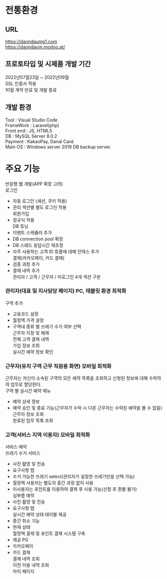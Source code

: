 # 전통환경
## URL
https://daondaump1.com  
https://daondaum.modoo.at/
## 프로토타입 및 시제품 개발 기간  
2022년07월23일 ~ 2022년09월  
SSL 인증서 적용  
10월 계약 만료 및 개발 종료  
## 개발 환경
Tool : Visual Studio Code  
FrameWork : Laravel(php)  
Front end : JS, HTML5  
DB : MySQL Server 8.0.2  
Payment : KakaoPay, Danal Card.  
Main OS : Windows server 2019
DB backup server.  
# 주요 기능
반응형 웹 개발(APP 확장 고려)  
로그인  
+ 자동 로그인 (세션, 쿠키 적용)   
+ 관리 섹션별 별도 로그인 적용  
회원가입  
+ 정규식 적용   
DB 튜닝   
+ 이벤트 스케쥴러 추가  
+ DB connection pool 확장   
+ DB 스레드 응답시간 재조정   
+ 자주 사용하는 고객 ID 튜플에 대해 인덱스 추가   
결제(카카오페이, 카드 결제)   
+ 검증 과정 추가   
+ 결제 내역 추가  
관리자 / 고객 / 근무자 / 미로그인 4개 섹션 구분  
### 관리자(대표 및 지사담당 페이지) PC, 태블릿 환경 최적화  
구역 추가  
+ 고유코드 설정  
+ 월정액 가격 설정  
+ 구역내 종류 별 쓰레기 수거 여부 선택    
근무자 지정 및 해제  
전체 고객 결제 내역  
가입 정보 조회  
실시간 예약 정보 확인
### 근무자(유치 구역 근무 직원용 화면) 모바일 최적화   
근무자는 자신이 소속된 구역의 모든 예약 목록을 조회하고 신청된 정보에 대해 수락하여 업무로 할당한다.  
구역 별 실시간 예약 메뉴   
+ 예약 상세 정보  
+ 예약 승인 및 종료 기능(근무자가 수락 시 다른 근무자는 수락된 예약을 볼 수 없음)   
근무자 정보 조회   
완료된 업무 목록 조회    
### 고객(서비스 지역 이용자) 모바일 최적화
서비스 예약  
쓰레기 수거 서비스  
+ 사진 촬영 및 전송  
+ 요구사항 탭  
+ 수거 가능한 쓰레기 select(관리자가 설정한 쓰레기만을 선택 가능)  
+ 월정액 사용자는 별도의 중간 과정 없이 사용  
+ 미사용자는 포인트를 이용하여 결제 후 사용 가능(신청 후 환불 불가)  
심부름 예약  
+ 사진 촬영 및 전송  
+ 요구사항 탭  
실시간 예약 상태 테이블 제공  
+ 중간 취소 기능  
+ 현재 상태  
월정액 결제 및 포인트 결제 시스템 구축  
+ 제공 PG  
+ 카카오페이  
+ 카드 결제  
결제 내역 조회    
이전 이용 내역 조회  
마이 페이지  
